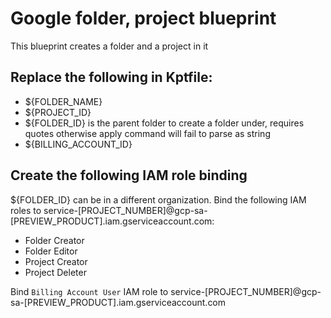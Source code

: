 # Google folder, project blueprint
This blueprint creates a folder and a project in it

## Replace the following in Kptfile:
- ${FOLDER_NAME}
- ${PROJECT_ID}
- ${FOLDER_ID} is the parent folder to create a folder under, requires quotes otherwise apply command will fail to parse as string
- ${BILLING_ACCOUNT_ID}

## Create the following IAM role binding 
${FOLDER_ID} can be in a different organization. Bind the following IAM roles to
service-[PROJECT_NUMBER]@gcp-sa-[PREVIEW_PRODUCT].iam.gserviceaccount.com:
- Folder Creator
- Folder Editor 
- Project Creator
- Project Deleter

Bind `Billing Account User` IAM role to service-[PROJECT_NUMBER]@gcp-sa-[PREVIEW_PRODUCT].iam.gserviceaccount.com